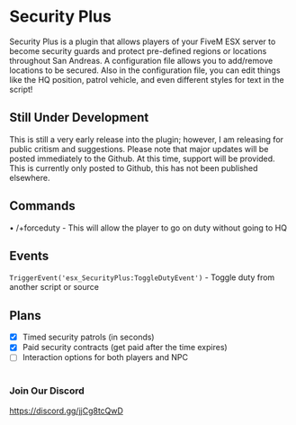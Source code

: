 # Security Plus
Security Plus is a plugin that allows players of your FiveM ESX server to become security guards and protect pre-defined regions or locations throughout San Andreas. A configuration file allows you to add/remove locations to be secured. Also in the configuration file, you can edit things like the HQ position, patrol vehicle, and even different styles for text in the script!
<br>
## Still Under Development
This is still a very early release into the plugin; however, I am releasing for public critism and suggestions. Please note that major updates will be posted immediately to the Github. At this time, support will be provided. This is currently only posted to Github, this has not been published elsewhere.
<br>
## Commands
• /+forceduty - This will allow the player to go on duty without going to HQ
<br>
## Events
```TriggerEvent('esx_SecurityPlus:ToggleDutyEvent')``` - Toggle duty from another script or source
## Plans
- [x] Timed security patrols (in seconds)
- [x] Paid security contracts (get paid after the time expires)
- [ ] Interaction options for both players and NPC
<br><br>
### Join Our Discord
https://discord.gg/jjCg8tcQwD
